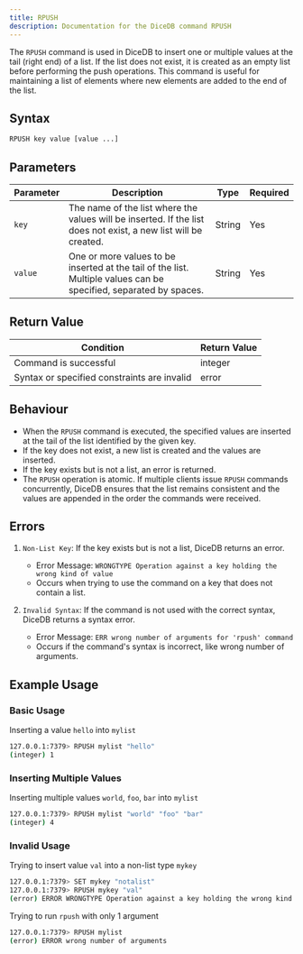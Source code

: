 ```yaml
---
title: RPUSH
description: Documentation for the DiceDB command RPUSH
---
```


The `RPUSH` command is used in DiceDB to insert one or multiple values at the tail (right end) of a list. If the list does not exist, it is created as an empty list before performing the push operations. This command is useful for maintaining a list of elements where new elements are added to the end of the list.

## Syntax

```bash
RPUSH key value [value ...]
```

## Parameters

| Parameter | Description                                                               | Type    | Required |
|-----------|---------------------------------------------------------------------------|---------|----------|
| `key`     | The name of the list where the values will be inserted. If the list does not exist, a new list will be created.                                           | String  | Yes      |
| `value`   | One or more values to be inserted at the tail of the list. Multiple values can be specified, separated by spaces.                                          | String  | Yes      |


## Return Value

| Condition                                      | Return Value                                      |
|------------------------------------------------|---------------------------------------------------|
| Command is successful                          | integer                                           |
| Syntax or specified constraints are invalid    | error                                             |

## Behaviour

- When the `RPUSH` command is executed, the specified values are inserted at the tail of the list identified by the given key. 
- If the key does not exist, a new list is created and the values are inserted.
- If the key exists but is not a list, an error is returned.
- The `RPUSH` operation is atomic. If multiple clients issue `RPUSH` commands concurrently, DiceDB ensures that the list remains consistent and the values are appended in the order the commands were received.


## Errors

1. `Non-List Key`: If the key exists but is not a list, DiceDB returns an error.
   - Error Message: `WRONGTYPE Operation against a key holding the wrong kind of value`
   - Occurs when trying to use the command on a key that does not contain a list.


2. `Invalid Syntax`: If the command is not used with the correct syntax, DiceDB returns a syntax error.
   - Error Message: `ERR wrong number of arguments for 'rpush' command`
   - Occurs if the command's syntax is incorrect, like wrong number of arguments.


## Example Usage

### Basic Usage

Inserting a value `hello` into `mylist`
```bash
127.0.0.1:7379> RPUSH mylist "hello"
(integer) 1
```

### Inserting Multiple Values

Inserting multiple values `world`, `foo`, `bar` into `mylist`
```bash
127.0.0.1:7379> RPUSH mylist "world" "foo" "bar"
(integer) 4
```

### Invalid Usage

Trying to insert value `val` into a non-list type `mykey`

```bash
127.0.0.1:7379> SET mykey "notalist"
127.0.0.1:7379> RPUSH mykey "val"
(error) ERROR WRONGTYPE Operation against a key holding the wrong kind of value
```
Trying to run `rpush` with only 1 argument

```bash
127.0.0.1:7379> RPUSH mylist
(error) ERROR wrong number of arguments 
```


